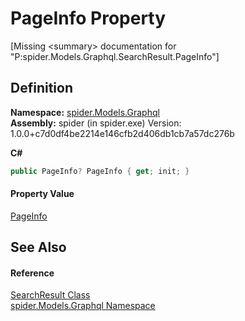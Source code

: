 # PageInfo Property


\[Missing &lt;summary&gt; documentation for "P:spider.Models.Graphql.SearchResult.PageInfo"\]



## Definition
**Namespace:** <a href="a7324a28-4f46-beaa-9269-26a8fa385391">spider.Models.Graphql</a>  
**Assembly:** spider (in spider.exe) Version: 1.0.0+c7d0df4be2214e146cfb2d406db1cb7a57dc276b

**C#**
``` C#
public PageInfo? PageInfo { get; init; }
```



#### Property Value
<a href="4426d922-5279-411d-4a22-7e910a62f8f0">PageInfo</a>

## See Also


#### Reference
<a href="20f31b47-26a5-1ffa-692f-e22439f75a3e">SearchResult Class</a>  
<a href="a7324a28-4f46-beaa-9269-26a8fa385391">spider.Models.Graphql Namespace</a>  
